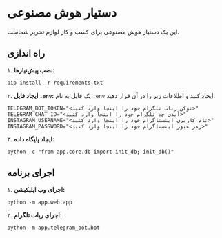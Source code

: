 # دستیار هوش مصنوعی

این یک دستیار هوش مصنوعی برای کسب و کار لوازم تحریر شماست.

## راه اندازی

۱. **نصب پیش‌نیازها:**
   ```
   pip install -r requirements.txt
   ```
۲. **ایجاد فایل `.env`:**
   یک فایل به نام `.env` ایجاد کنید و اطلاعات زیر را در آن قرار دهید:
   ```
   TELEGRAM_BOT_TOKEN="<توکن ربات تلگرام خود را اینجا وارد کنید>"
   TELEGRAM_CHAT_ID="<آیدی چت تلگرام خود را اینجا وارد کنید>"
   INSTAGRAM_USERNAME="<نام کاربری اینستاگرام خود را اینجا وارد کنید>"
   INSTAGRAM_PASSWORD="<رمز عبور اینستاگرام خود را اینجا وارد کنید>"
   ```
۳. **ایجاد پایگاه داده:**
   ```
   python -c "from app.core.db import init_db; init_db()"
   ```

## اجرای برنامه

۱. **اجرای وب اپلیکیشن:**
   ```
   python -m app.web.app
   ```
۲. **اجرای ربات تلگرام:**
   ```
   python -m app.telegram_bot.bot
   ```
